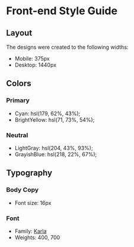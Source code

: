 # Front-end Style Guide

## Layout

The designs were created to the following widths:

- Mobile: 375px
- Desktop: 1440px

## Colors

### Primary

- Cyan: hsl(179, 62%, 43%);
- BrightYellow: hsl(71, 73%, 54%);

### Neutral

- LightGray: hsl(204, 43%, 93%);
- GrayishBlue: hsl(218, 22%, 67%);

## Typography

### Body Copy

- Font size: 16px

### Font

- Family: [Karla](https://fonts.google.com/specimen/Karla)
- Weights: 400, 700